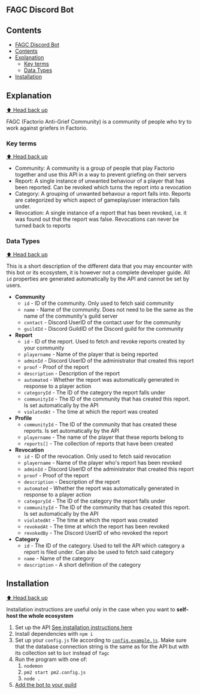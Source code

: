 ## FAGC Discord Bot

## Contents

- [FAGC Discord Bot](#fagc-discord-bot)
- [Contents](#contents)
- [Explanation](#explanation)
  - [Key terms](#key-terms)
  - [Data Types](#data-types)
- [Installation](#installation)

## Explanation

[⬆️ Head back up](#contents)

FAGC (Factorio Anti-Grief Community) is a community of people who try to work against griefers in Factorio.

### Key terms

[⬆️ Head back up](#contents)

- Community: A community is a group of people that play Factorio together and use this API in a way to prevent griefing on their servers
- Report: A single instance of unwanted behaviour of a player that has been reported. Can be revoked which turns the report into a revocation
- Category: A grouping of unwanted behavour a report falls into. Reports are categorized by which aspect of gameplay/user interaction falls under.
- Revocation: A single instance of a report that has been revoked, i.e. it was found out that the report was false. Revocations can never be turned back to reports

### Data Types

[⬆️ Head back up](#contents)

This is a short description of the different data that you may encounter with this bot or its ecosystem, it is however not a complete developer guide.
All `id` properties are generated automatically by the API and cannot be set by users.

- **Community**
  - `id` - ID of the community. Only used to fetch said community
  - `name` - Name of the community. Does not need to be the same as the name of the community's guild server
  - `contact` - Discord UserID of the contact user for the community
  - `guildId` - Discord GuildID of the Discord guild for the community
- **Report**
  - `id` - ID of the report. Used to fetch and revoke reports created by your community
  - `playername` - Name of the player that is being reported
  - `adminId` - Discord UserID of the administrator that created this report
  - `proof` - Proof of the report
  - `description` - Description of the report
  - `automated` - Whether the report was automatically generated in response to a player action
  - `categoryId` - The ID of the category the report falls under
  - `communityId` - The ID of the community that has created this report. Is set automatically by the API
  - `violatedAt` - The time at which the report was created
- **Profile**
  - `communityId` - The ID of the community that has created these reports. Is set automatically by the API
  - `playername` - The name of the player that these reports belong to
  - `reports[]` - The collection of reports that have been created
- **Revocation**
  - `id` - ID of the revocation. Only used to fetch said revocation
  - `playername` - Name of the player who's report has been revoked
  - `adminId` - Discord UserID of the administrator that created this report
  - `proof` - Proof of the report
  - `description` - Description of the report
  - `automated` - Whether the report was automatically generated in response to a player action
  - `categoryId` - The ID of the category the report falls under
  - `communityId` - The ID of the community that has created this report. Is set automatically by the API
  - `violatedAt` - The time at which the report was created
  - `revokedAt` - The time at which the report has been revoked
  - `revokedBy` - The Discord UserID of who revoked the report
- **Category**
  - `id` - The ID of the category. Used to tell the API which category a report is filed under. Can also be used to fetch said category
  - `name` - Name of the category
  - `description` - A short definition of the category

## Installation

[⬆️ Head back up](#contents)

Installation instructions are useful only in the case when you want to **self-host the whole ecosystem**

1. Set up the API [See installation instructions here](https://github.com/oof2win2/fagc-backend#readme)
2. Install dependencies with `npm i`
3. Set up your `config.js` file according to [`config.example.js`](config.example.js). Make sure that the database connection string is the same as for the API but with its collection set to `bot` instead of `fagc`
4. Run the program with one of:
   1. `nodemon`
   2. `pm2 start pm2.config.js`
   3. `node .`
5. [Add the bot to your guild](https://discordjs.guide/preparations/adding-your-bot-to-servers.html)
